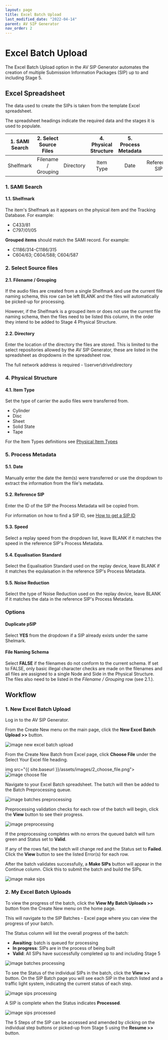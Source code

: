 ```yaml
---
layout: page
title: Excel Batch Upload
last_modified_date: "2022-04-14"
parent: AV SIP Generator
nav_order: 2
---
```


# Excel Batch Upload

The Excel Batch Upload option in the AV SIP Generator automates the creation of multiple Submission Information Packages (SIP) up to and including Stage 5.

## Excel Spreadsheet

The data used to create the SIPs is taken from the template Excel spreadsheet.
<!--- attach spreadsheet --->

The spreadsheet headings indicate the required data and the stages it is used to populate.

| 1. SAMI Search | 2. Select Source Files || 4. Physical Structure | 5. Process Metadata ||||| Options ||
| :---: | :---: | :---: | :---: | :---: | :---: | :---: | :---: | :---: | :---: | :---:
| Shelfmark | Filename / Grouping | Directory | Item Type | Date | Reference SIP | Speed | Equalisation Standard | Noise Reduction | Duplicate pSIP | File Naming Schema |

### 1. SAMI Search
#### 1.1. Shelfmark
The item's Shelfmark as it appears on the physical item and the Tracking Database.  For example:

* C433/81
* C797/01/05

**Grouped items** should match the SAMI record. For example:

* C1186/314-C1186/315
* C604/63; C604/588; C604/587

### 2. Select Source files
#### 2.1. Filename / Grouping
If the audio files are created from a single Shelfmark and use the current file naming schema, this row can be left BLANK and the files will automatically be picked-up for processing.

However, if the Shelfmark is a grouped item or does not use the current file naming schema, then the files need to be listed this column, in the order they intend to be added to Stage 4 Physical Structure.

#### 2.2. Directory
Enter the location of the directory the files are stored.  This is limited to the select repositories allowed by the AV SIP Generator, these are listed in the spreadsheet as dropdowns in the spreadsheet row.

The full network address is required - \\\server\drive\directory

### 4. Physical Structure
#### 4.1. Item Type
Set the type of carrier the audio files were transferred from.
* Cylinder
* Disc
* Sheet
* Solid State
* Tape

For the Item Types definitions see [Physical Item Types](/link/)
<!--- write page and set link --->

### 5. Process Metadata
#### 5.1. Date
Manually enter the date the item(s) were transferred or use the dropdown to extract the information from the file's metadata.

#### 5.2. Reference SIP
Enter the ID of the SIP the Process Metadata will be copied from.

For information on how to find a SIP ID, see [How to get a SIP ID](/link/)
<!-- write page and set link --->

#### 5.3. Speed
Select a replay speed from the dropdown list, leave BLANK if it matches the speed in the reference SIP's Process Metadata.

#### 5.4. Equalisation Standard
Select the Equalisation Standard used on the replay device, leave BLANK if it matches the equlaisation in the reference SIP's Process Metadata.

#### 5.5. Noise Reduction
Select the type of Noise Reduction used on the replay device, leave BLANK if it matches the data in the reference SIP's Process Metadata.

### Options
#### Duplicate pSIP
Select **YES** from the dropdown if a SIP already exists under the same Shelmark.  
#### File Naming Schema
Select **FALSE** if the filenames do not conform to the current schema.  If set to FALSE, only basic illegal character checks are made on the filenames and all files are assigned to a single Node and Side in the Physical Structure.  The files also need to be listed in the _Filename / Grouping_ row (see 2.1.).

## Workflow
### 1. New Excel Batch Upload
Log in to the AV SIP Generator.

From the Create New menu on the main page, click the **New Excel Batch Upload >>** button.

![image new excel batch upload](/assets/images/1_new_batch_excel_upload.png)

From the Create New Batch from Excel page, click **Choose File** under the Select Your Excel file heading.

img src="{{ site.baseurl }}/assets/images/2_choose_file.png">
![image choose file](/assets/images/2_choose_file.png)

Navigate to your Excel Batch spreadsheet.
The batch will then be added to the Batch Preprocessing queue.  

![image batches preprocessing](/assets/images/3_batches_preprocessing.png)

Preprocessing validation checks for each row of the batch will begin, click the **View** button to see their progress.

![image preprocessing](/assets/images/4_preprocessing.png)

If the preprocessing completes with no errors the queued batch will turn green and Status set to **Valid**.

If any of the rows fail, the batch will change red and the Status set to **Failed**.  Click the **View** button to see the listed Error(s) for each row.    

After the batch validates successfully, a **Make SIPs** button will appear in the Continue column.  Click this to submit the batch and build the SIPs.

![image make sips](/assets/images/5_make_sips.png)

### 2. My Excel Batch Uploads
To view the progress of the batch, click the **View My Batch Uploads >>** button from the Create New menu on the home page.

This will navigate to the SIP Batches - Excel page where you can view the progress of your batch.

The Status column will list the overall progress of the batch:

* **Awaiting**: batch is queued for processing
* **In progress**: SIPs are in the process of being built
* **Valid**: All SIPs have successfully completed up to and including Stage 5

![image batches processing](/assets/images/6_batches_processing.png)

To see the Status of the individual SIPs in the batch, click the **View >>** button.  On the SIP Batch page you will see each SIP in the batch listed and a traffic light system, indicating the current status of each step.  

![image sips processing](/assets/images/7_sips_processing.png)

A SIP is complete when the Status indicates **Processed**.

![image sips processed](/assets/images/8_sips_processed.png)

The 5 Steps of the SIP can be accessed and amended by clicking on the individual step buttons or picked-up from Stage 5 using the **Resume >>** button.  
